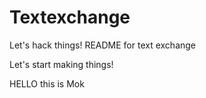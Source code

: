 # Textexchange
Let's hack things!
README for text exchange

Let's start making things!

HELLO this is Mok
